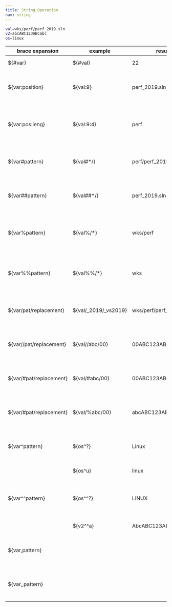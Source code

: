 ```yaml
---
title: String Operation
nav: string
---
```



```bash
val=wks/perf/perf_2019.sln
v2=abcABC123ABCabc
os=linux
```
|brace expansion|example         |result          |description|
|---------------|----------------|----------------|--------------|
|${#var}        |${#val}         |22              |length of string $var|
|${var:position}|${val:9}        |perf_2019.sln   |substring from position (0-based) to end|
|${var:pos:leng}|${val:9:4}      |perf            |substring from pos of length leng, negative length from right|
|${var#pattern} |${val#*/}       |perf/perf_2019.sln|remove shortest match of pattern from front of $var|
|${var##pattern}|${val##*/}      |perf_2019.sln   |remove longest match of pattern from front of $var|
|${var%pattern} |${val%/*}       |wks/perf        |remove shortest match of pattern from back of $var|
|${var%%pattern}|${val%%/*}      |wks             |remove longest match of pattern from back of $var|
|${var/pat/replacement}|${val/_2019/_vs2019}|wks/perf/perf_vs2019.sln|replace 1st match of pattern in $var with replacement|
|${var//pat/replacement}|${val//abc/00}|00ABC123ABC00|replace all matches of pattern in $var with replacement|
|${var/#pat/replacement}|${val/#abc/00}|00ABC123ABCabc|replace front end match of $var with replacement|
|${var/#pat/replacement}|${val/%abc/00}|abcABC123ABC00|replace back end match of $var with replacement|
|${var^pattern} |${os^?}         |Linux           |convert to uppercase if 1st char matches pattern|
|               |${os^u}         |linux           |(l doesn't match u)|
|${var^^pattern}|${os^^?}        |LINUX           |convert to uppercase for all char that matches pattern|
|               |${v2^^a}        |AbcABC123ABCAbc |(all a are converted)|
|${var,pattern} |                |                |convert to lowercase if 1st char matches pattern|
|${var,,pattern}|                |                |convert to lowercase if each char matches pattern|


